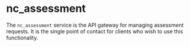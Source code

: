 # nc_assessment
The `nc_assessment` service is the API gateway for managing assessment requests. It is the single point of contact for clients who wish to use this functionality.
